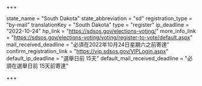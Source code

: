 +++

state_name = "South Dakota"
state_abbreviation = "sd"
registration_type = "by-mail"
translationKey = "South Dakota"
type = "register"
ip_deadline = "2022-10-24"
hp_link = "https://sdsos.gov/elections-voting/"
more_info_link = "https://sdsos.gov/elections-voting/voting/register-to-vote/default.aspx"
mail_received_deadline = "必須在2022年10月24日星期六之前寄達"
confirm_registration_link = "https://vip.sdsos.gov/VIPLogin.aspx"
default_ip_deadline = "選舉日前 15天"
default_mail_received_deadline = "必須在選舉日前 15天前寄達"

+++